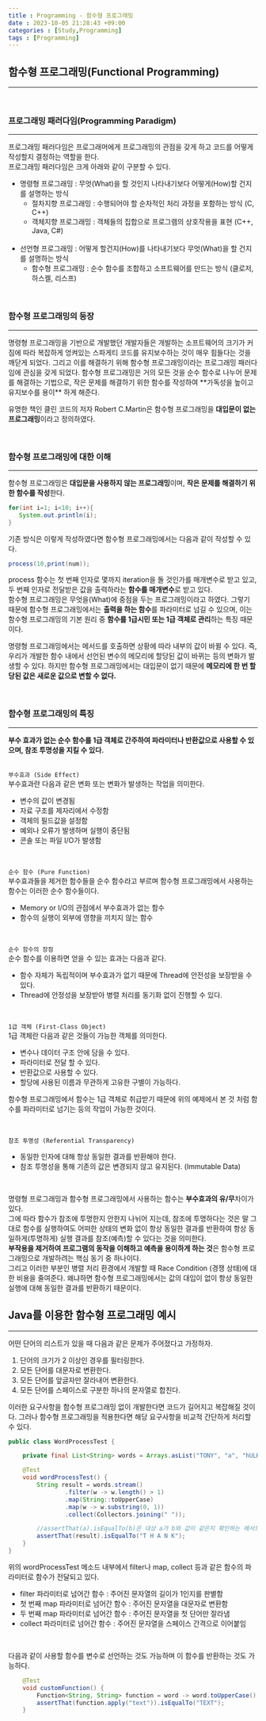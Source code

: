 ```yaml
---
title : Programming - 함수형 프로그래밍
date : 2023-10-05 21:28:43 +09:00
categories : [Study,Programming]
tags : [Programming]
---
```


## 함수형 프로그래밍(Functional Programming)
<hr>

<br>

### 프로그래밍 패러다임(Programming Paradigm)
<hr>

프로그래밍 패러다임은 프로그래머에게 프로그래밍의 관점을 갖게 하고 코드를 어떻게 작성할지 결정하는 역할을 한다. <br>
프로그래밍 패러다임은 크게 아래와 같이 구분할 수 있다.
- 명령형 프로그래밍 : 무엇(What)을 할 것인지 나타내기보다 어떻게(How)할 건지를 설명하는 방식
  - 절차지향 프로그래밍 : 수행되어야 할 순차적인 처리 과정을 포함하는 방식 (C, C++)
  - 객체지향 프로그래밍 : 객체들의 집합으로 프로그램의 상호작용을 표현 (C++, Java, C#)
  <br>
- 선언형 프로그래밍 : 어떻게 할건지(How)를 나타내기보다 무엇(What)을 할 건지를 설명하는 방식
  - 함수형 프로그래밍 : 순수 함수를 조합하고 소프트웨어를 만드는 방식 (클로저, 하스켈, 리스프)

<br>

### 함수형 프로그래밍의 등장
<hr>
명령형 프로그래밍을 기반으로 개발했던 개발자들은 개발하는 소프트웨어의 크기가 커짐에 따라 복잡하게 엉켜있는 스파게티 코드를 유지보수하는 것이 매우 힘들다는 것을 깨닫게 되었다. 그리고 이를 해결하기 위해 함수형 프로그래밍이라는 프로그래밍 패러다임에 관심을 갖게 되었다. 함수형 프로그래밍은 거의 모든 것을 순수 함수로 나누어 문제를 해결하는 기법으로, 작은 문제를 해결하기 위한 함수를 작성하여 **가독성을 높이고 유지보수를 용이** 하게 해준다.
<br>

유명한 책인 클린 코드의 저자 Robert C.Martin은 함수형 프로그래밍을 **대입문이 없는 프로그래밍**이라고 정의하였다.

<br>

### 함수형 프로그래밍에 대한 이해
<hr>

함수형 프로그래밍은 **대입문을 사용하지 않는 프로그래밍**이며, **작은 문제를 해결하기 위한 함수를 작성**한다.
<br>

 ```java
 for(int i=1; i<10; i++){
    System.out.println(i);
 }
 ```
 기존 방식은 이렇게 작성하였다면 함수형 프로그래밍에서는 다음과 같이 작성할 수 있다.

 ```java
 process(10,print(num));
 ```

 process 함수는 첫 번째 인자로 몇까지 iteration을 돌 것인가를 매개변수로 받고 있고, 두 번째 인자로 전달받은 값을 출력하라는 **함수를 매개변수**로 받고 있다. <br>
 함수형 프로그래밍은 무엇을(What)에 중점을 두는 프로그래밍이라고 하였다. 그렇기 때문에 함수형 프로그래밍에서는 **출력을 하는 함수**를 파라미터로 넘길 수 있으며, 이는 함수형 프로그래밍의 기본 원리 중 **함수를 1급시민 또는 1급 객체로 관리**하는 특징 때문이다.
 <br>
 
 명령형 프로그래밍에서는 메서드를 호출하면 상황에 따라 내부의 값이 바뀔 수 있다. 즉, 우리가 개발한 함수 내에서 선언된 변수의 메모리에 할당된 값이 바뀌는 등의 변화가 발생할 수 있다. 하지만 함수형 프로그래밍에서는 대입문이 없기 때문에 **메모리에 한 번 할당된 값은 새로운 값으로 변할 수 없다.**

 <br>

### 함수형 프로그래밍의 특징
 <hr>

 **부수 효과가 없는 순수 함수를 1급 객체로 간주하여 파라미터나 반환값으로 사용할 수 있으며, 참조 투명성을 지킬 수 있다.**
 <br>
 <br>
 
 `부수효과 (Side Effect)` <br>
 부수효과란 다음과 같은 변화 또는 변화가 발생하는 작업을 의미한다.
 - 변수의 값이 변경됨
 - 자료 구조를 제자리에서 수정함
 - 객체의 필드값을 설정함
 - 예외나 오류가 발생하며 실행이 중단됨
 - 콘솔 또는 파일 I/O가 발생함

<br>

`순수 함수 (Pure Function)` <br>
부수효과들을 제거한 함수들을 순수 함수라고 부르며 함수형 프로그래밍에서 사용하는 함수는 이러한 순수 함수들이다.
- Memory or I/O의 관점에서 부수효과가 없는 함수
- 함수의 실행이 외부에 영향을 끼치지 않는 함수

<br>

`순수 함수의 장점` <br>
순수 함수를 이용하면 얻을 수 있는 효과는 다음과 같다.
- 함수 자체가 독립적이며 부수효과가 없기 때문에 Thread에 안전성을 보장받을 수 있다.
- Thread에 안정성을 보장받아 병렬 처리를 동기화 없이 진행할 수 있다.

<br>

`1급 객체 (First-Class Object)` <br>
1급 객체란 다음과 같은 것들이 가능한 객체를 의미한다.
- 변수나 데이터 구조 안에 담을 수 있다.
- 파라미터로 전달 할 수 있다.
- 반환값으로 사용할 수 있다.
- 할당에 사용된 이름과 무관하게 고유한 구별이 가능하다.

함수형 프로그래밍에서 함수는 1급 객체로 취급받기 때문에 위의 예제에서 본 것 처럼 함수를 파라미터로 넘기는 등의 작업이 가능한 것이다.

<br>

`참조 투명성 (Referential Transparency)`
- 동일한 인자에 대해 항상 동일한 결과를 반환해야 한다.
- 참조 투명성을 통해 기존의 값은 변경되지 않고 유지된다. (Immutable Data)

<br>

명령형 프로그래밍과 함수형 프로그래밍에서 사용하는 함수는 **부수효과의 유/무**차이가 있다. <br>
그에 따라 함수가 참조에 투명한지 안한지 나뉘어 지는데, 참조에 투명하다는 것은 말 그대로 함수를 실행하여도 어떠한 상태의 변화 없이 항상 동일한 결과를 반환하여 항상 동일하게(투명하게) 실행 결과를 참조(예측)할 수 있다는 것을 의미한다. <br>
**부작용을 제거하여 프로그램의 동작을 이해하고 예측을 용이하게 하는 것**은 함수형 프로그래밍으로 개발하려는 핵심 동기 중 하나이다. <br>
그리고 이러한 부분인 병렬 처리 환경에서 개발할 때 Race Condition (경쟁 상태)에 대한 비용을 줄여준다. 왜냐하면 함수형 프로그래밍에서는 값의 대입이 없이 항상 동일한 실행에 대해 동일한 결과를 반환하기 때문이다.
<br>

## Java를 이용한 함수형 프로그래밍 예시
<hr>
어떤 단어의 리스트가 있을 때 다음과 같은 문제가 주어졌다고 가정하자.

1. 단어의 크기가 2 이상인 경우를 필터링한다.
2. 모든 단어를 대문자로 변환한다.
3. 모든 단어를 앞글자만 잘라내어 변환한다.
4. 모든 단어를 스페이스로 구분한 하나의 문자열로 합친다.

이러한 요구사항을 함수형 프로그래밍 없이 개발한다면 코드가 길어지고 복잡해질 것이다. 그러나 함수형 프로그래밍을 적용한다면 해당 요구사항을 비교적 간단하게 처리할 수 있다.

```java
public class WordProcessTest {

    private final List<String> words = Arrays.asList("TONY", "a", "hULK", "B", "america", "X", "nebula", "Korea");

    @Test
    void wordProcessTest() {
        String result = words.stream()
                .filter(w -> w.length() > 1)
                .map(String::toUpperCase)
                .map(w -> w.substring(0, 1))
                .collect(Collectors.joining(" "));

        //assertThat(a).isEqualTo(b)은 대상 a가 b와 값이 같은지 확인하는 메서드이다.
        assertThat(result).isEqualTo("T H A N K");
    }
}
```
위의 wordProcessTest 메소드 내부에서 filter나 map, collect 등과 같은 함수의 파라미터로 함수가 전달되고 있다.

- filter 파라미터로 넘어간 함수 : 주어진 문자열의 길이가 1인지를 판별함
- 첫 번째 map 파라미터로 넘어간 함수 : 주어진 문자열을 대문자로 변환함
- 두 번째 map 파라미터로 넘어간 함수 : 주어진 문자열을 첫 단어만 잘라냄
- collect 파라미터로 넘어간 함수 : 주어진 문자열을 스페이스 간격으로 이어붙임

<br>

다음과 같이 사용할 함수를 변수로 선언하는 것도 가능하며 이 함수를 반환하는 것도 가능하다.

```java
    @Test
    void customFunction() {
        Function<String, String> function = word -> word.toUpperCase();
        assertThat(function.apply("text")).isEqualTo("TEXT");
    }
```